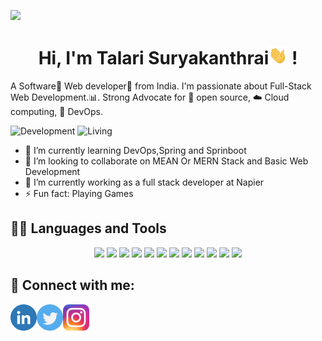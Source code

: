 ![](https://raw.githubusercontent.com/halfrost/halfrost/master/icons/header_.png)

<!-- ## 👋Hi, I am Surya! glad to see you here  -->
<h1 align="center">Hi, I'm Talari Suryakanthrai<img src="https://raw.githubusercontent.com/ABSphreak/ABSphreak/master/gifs/Hi.gif" width="30px"> ! </h1>

A Software🌈 Web developer🎯 from India. I'm passionate about Full-Stack Web Development.:bar_chart:. Strong Advocate for 📜 open source, :cloud: Cloud computing, 🚀 DevOps.



![Development](https://img.shields.io/badge/Developement-Full%20Stack-brightgreen)
![Living](https://img.shields.io/badge/Living-India-blue)

<!-- <img width="50%" align="right" alt="Github Image" src="https://raw.githubusercontent.com/onimur/.github/master/.resources/git-header.svg" /> -->

- 🌱 I’m currently learning DevOps,Spring and Sprinboot
- 👯 I’m looking to collaborate on MEAN Or MERN Stack and Basic Web Development
- 🏫 I’m currently working as a full stack developer at Napier
- ⚡ Fun fact: Playing Games

## 👨‍💻 Languages and Tools

<p align="center">
  <img src="https://img.shields.io/badge/java-%23ED8B00.svg?style=for-the-badge&logo=java&logoColor=white">
  <img src="https://img.shields.io/badge/html5-%23E34F26.svg?style=for-the-badge&logo=html5&logoColor=white">
  <img src="https://img.shields.io/badge/css3-%231572B6.svg?style=for-the-badge&logo=css3&logoColor=white">
  <img src="https://img.shields.io/badge/javascript-%23323330.svg?style=for-the-badge&logo=javascript&logoColor=%23F7DF1E">
  <img src="https://img.shields.io/badge/react-%2320232a.svg?style=for-the-badge&logo=react&logoColor=%2361DAFB">
  <img src="https://img.shields.io/badge/MySQL-00000F?style=for-the-badge&logo=mysql&logoColor=white">
  <img src="https://img.shields.io/badge/PostgreSQL-316192?style=for-the-badge&logo=postgresql&logoColor=white">
  <img src="https://img.shields.io/badge/MongoDB-4EA94B?style=for-the-badge&logo=mongodb&logoColor=white">
  <img src="https://img.shields.io/badge/git-%23F05033.svg?style=for-the-badge&logo=git&logoColor=white">
  <img src="https://img.shields.io/badge/bootstrap-%23563D7C.svg?style=for-the-badge&logo=bootstrap&logoColor=white">
  <img src="https://img.shields.io/badge/python-3670A0?style=for-the-badge&logo=python&logoColor=ffdd54">
  <img src="https://img.shields.io/badge/express-000000?style=for-the-badge&logo=express&logoColor=ffdd54">  
</p>


## 🤝 Connect with me:
<a href="https://linkedin.com/in/talari-suryakanthrai-0352b3190"><img align="left" src="images/link.png" alt="surya" width="42px"/></a>
<a href="https://twitter.com/TSuryakanthrai"><img align="left" src="images/twitter.png" alt="surya" width="42px"/></a>
<a href="https://www.instagram.com/talarisuryakanthrai/"><img align="left" src="images/instagram.png" alt="surya" width="42px"/></a>
<!--
**suryakanthrai/suryakanthrai** is a ✨ _special_ ✨ repository because its `README.md` (this file) appears on your GitHub profile.

Here are some ideas to get you started:

- 🔭 I’m currently working on ...
- 🌱 I’m currently learning ...
- 👯 I’m looking to collaborate on ...
- 🤔 I’m looking for help with ...
- 💬 Ask me about ...
- 📫 How to reach me: ...
- 😄 Pronouns: ...
- ⚡ Fun fact: ...
-->
